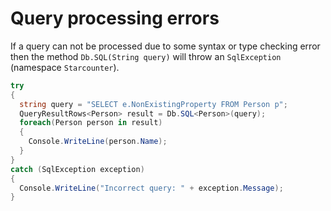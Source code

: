 # Query processing errors

If a query can not be processed due to some syntax or type checking error then the method <code>Db.SQL<T>(String query)</code> will throw an <code>SqlException</code> (namespace <code>Starcounter</code>).

```cs
try
{
  string query = "SELECT e.NonExistingProperty FROM Person p";
  QueryResultRows<Person> result = Db.SQL<Person>(query);
  foreach(Person person in result)
  {
    Console.WriteLine(person.Name);
  }
}
catch (SqlException exception)
{
  Console.WriteLine("Incorrect query: " + exception.Message);
}
```
